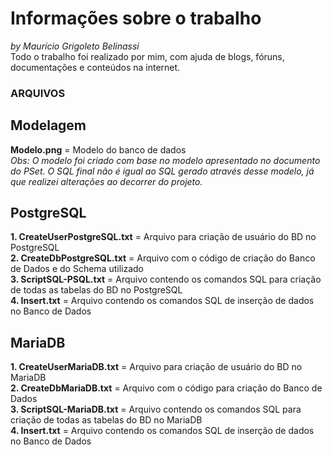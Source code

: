 # Informações sobre o trabalho
_by Maurício Grigoleto Belinassi_  
Todo o trabalho foi realizado por mim, com ajuda de blogs, fóruns, documentações e conteúdos na internet.  <br/>


### ARQUIVOS    <br/>

## Modelagem  <br/>

**Modelo.png** = Modelo do banco de dados  
_Obs: O modelo foi criado com base no modelo apresentado no documento do PSet. O SQL final não é igual ao SQL gerado através desse modelo, já que realizei alterações ao decorrer do projeto._

## PostgreSQL  <br/>  

**1. CreateUserPostgreSQL.txt** = Arquivo para criação de usuário do BD no PostgreSQL  
**2. CreateDbPostgreSQL.txt** = Arquivo com o código de criação do Banco de Dados e do Schema utilizado   
**3. ScriptSQL-PSQL.txt** = Arquivo contendo os comandos SQL para criação de todas as tabelas do BD no PostgreSQL  
**4. Insert.txt** = Arquivo contendo os comandos SQL de inserção de dados no Banco de Dados 

## MariaDB  <br/>

**1. CreateUserMariaDB.txt** = Arquivo para criação de usuário do BD no MariaDB  
**2. CreateDbMariaDB.txt** = Arquivo com o código para criação do Banco de Dados  
**3. ScriptSQL-MariaDB.txt** = Arquivo contendo os comandos SQL para criação de todas as tabelas do BD no MariaDB   
**4. Insert.txt** = Arquivo contendo os comandos SQL de inserção de dados no Banco de Dados
